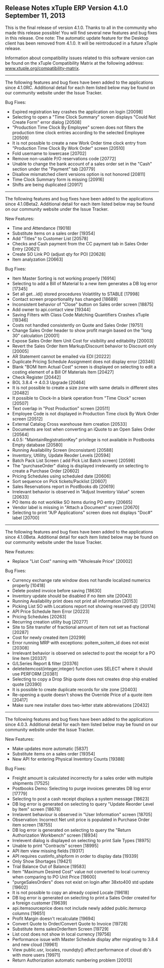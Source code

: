 Release Notes
xTuple ERP
Version 4.1.0
September 11, 2013
----------------------------------

This is the final release of version 4.1.0. Thanks to all in the
community who made this release possible! You will find several 
new features and bug fixes in this release. One note: The 
automatic update feature for the Desktop client has been removed 
from 4.1.0. It will be reintroduced in a future xTuple release.

Information about compatibility issues related to this software
version can be found on the xTuple Compatibility Matrix at the 
following address: www.xtuple.org/compatibility-matrix.

----------------------------------

The following features and bug fixes have been added to the
applications since 4.1.0RC. Additional detail for each item 
listed below may be found on our community website under the Issue 
Tracker.

Bug Fixes:

* Expired registration key crashes the application on login [20098]
* Selecting to open a "Time Clock Summary" screen displays "Could 
Not Create Form" error dialog [20508]
* "Production Time Clock By Employee" screen does not filters the 
production time clock entries according to the selected Employee 
[20509]
* It is not possible to create a new Work Order time clock entry 
from "Production Time Clock By Work Order" screen [20510]
* Fold username to lowercase [20702]
* Remove non-usable P/O reservations code [20772]
* Unable to change the bank account of a sales order set in the 
"Cash" section under the "Payment" tab [20779]
* Disallow mismatched client versions option is not honored [20811]
* Time Clock Summary form is missing [20916]
* Shifts are being duplicated [20917]

----------------------------------

The following features and bug fixes have been added to the
applications since 4.1.0Beta2. Additional detail for each item 
listed below may be found on our community website under the Issue 
Tracker.

New Features:

* Time and Attendance (19018)
* Substitute items on a sales order [19354]
* Add "Titles" to Customer List [20578]
* Checks and Cash payment from the CC payment tab in Sales Order 
Entry [20621]
* Create SO Link PO (adjust qty for PO) [20628]
* Item analyzation [20663]

Bug Fixes:

* Item Master Sorting is not working properly [16914]
* Selecting to add a Bill of Material to a new item generates a 
DB log error [17345]
* Set all get...id() stored procedures Volatitlity to STABLE 
[17998]
* Contact screen proportionality has changed [18689]
* Inconsistent behavior of "Close" button on Sales order screen 
[18875]
* Add owner to api.contact view [19344]
* Saving Filters with Class Code Matching Quantifiers Crashes 
xTuple [19346]
* Costs not handled consistently on Quote and Sales Order [19751]
* Change Sales Order header to show profit margin based on the 
"long 30" calculation [20001]
* Expose Sales Order Item Unit Cost for visibility and editability 
[20003]
* Revert the Sales Order Item Markup/Discount behavior to Discount 
only [20005]
* AR Statement cannot be emailed via EDI [20222]
* Duplicate Pricing Schedule Assignment does not display error 
[20346]
* Blank "BOM Item Actual Cost" screen is displayed on selecting to 
edit a costing element of a Bill Of Materials Item [20427]
* Check Register [20442]
* BOL 3.8.4 -> 4.0.3 Upgrade [20464]
* It is not possible to create a size zone with same details in 
different sites [20482]
* It possible to Clock-In a blank operation from "Time Clock" 
screen [20507]
* Text overlap in "Post Production" screen [20511]
* Employee Code is not displayed in Production Time clock By Work 
Order screen [20512]
* External Catalog Cross warehouse item creation [20533]
* Documents are lost when converting an iQuote to an Open Sales 
Order [20564]
* 4.0.5: "MaintainRegistrationKey" privilege is not available in 
Postbooks Empty database [20580]
* Running Availability Screen (inconsistant) [20588]
* Inventory, Utlility, Update Reoder Levels [20594]
* Batch Pack List Screen ( add Pick List Batch screen) [20598]
* The "purchaseOrder" dialog is displayed  irrelevantly on 
selecting to create a Purchase Order [20602]
* Pricing Schedules using scheduled date [20606]
* Sort sequence on Pick tickets/Packlist [20607]
* Sales Reservations report in PostBooks db [20619]
* Irrelevant behavior is observed in "Adjust Inventory Value" 
screen [20633]
* PO items do not worklike SO items during PO entry [20665]
* Vendor label is missing in "Attach a Document" screen [20670]
* Selecting to print "A/P Applications" screen does not displays 
"Doc#" label [20700]

----------------------------------

The following features and bug fixes have been added to the
applications since 4.1.0Beta. Additional detail for each item 
listed below may be found on our community website under the Issue 
Tracker.

New Features:

* Replace "List Cost" naming with "Wholesale Price" [20002]

Bug Fixes:

* Currency exchange rate window does not handle localized numerics 
properly [10418]
* Delete posted invoice before saving [18630]
* Inventory update should be disabled if no item site [20043]
* Running Availability print does not print all information [20153]
* Picking List SO with Locations report not showing reserved qty 
[20174]
* API Price Schedule Item Error [20223]
* Pricing Schedules [20263]
* Recurring creation utility bug [20277]
* Site to Site transfer of fractional amount of item not set as 
fractional [20287]
* Cost for newly created item [20299]
* Error running MRP with exceptions: poitem_soitem_id does not 
exist [20308]
* Irrelevant behavior is observed on selected to post the receipt 
for a PO line item [20337]
* G/LSeries Report & filter [20376]
* deleteitemcost(integer,integer) function uses SELECT where it 
should use PERFORM [20381]
* Selecting to copy a Drop Ship quote does not creates drop ship 
enabled quote [20390]
* It is possible to create duplicate records for site zone [20403]
* Re-opening a quote doesn't shows the Override Price of a quote 
item [20417]
* Make sure new installer does two-letter state abbreviations 
[20432]

----------------------------------

The following features and bug fixes have been added to the
applications since 4.0.3. Additional detail for each item listed 
below may be found on our community website under the Issue 
Tracker.

New Features:

* Make updates more automatic	[5837]
* Substitute items on a sales order	[19354]
* New API for entering Physical Inventory Counts [19388]

Bug Fixes:

* Freight amount is calculated incorrectly for a sales order with 
multiple shipments [17525]
* Postbooks Demo: Selecting to purge invoices generates DB log 
error [17779]
* Selecting to post a cash receipt displays a system message 
[18623]
* DB log error is generated on selecting to query "Update 
Reorder Level by Item" screen [18678]
* Irrelavent behaviour is observed in "User Information" screen 
[18705]
* Observation: Incorrect Net unit price is populated in Purchase 
Order item screen [18755]
* DB log error is generated on selecting to query the "Return 
Authorization Workbench" screen [18934]
* Irrelevent dialog is displayed on selecting to print Sale 
Types [18975]
* Unable to print "Contracts" screen [18995]
* API item view missing fields [19317]
* API requires custinfo_shipform in order to display data [19339]
* Only Show Shortages [19421]
* Trial Balance Out of Balance [19583]
* Item "Maximum Desired Cost" value not converted to local 
currency when comparing to PO Unit Price [19600]
* "purgeSalesOrders" does not exist on login after 38xto400 std 
update [19602]
* It is not possible to copy an already copied Locale [19618]
* DB log error is generated on selecting to print a Sales Order 
created for a foreign customer [19639]
* api.itemsourceprice does not include newly added public.itemsrcp 
columns [19651]
* Profit Margin doesn't recalculate [19694]
* Convert Quote to Order/Convert Quote to Invoice [19728]
* Substitute items salesOrderItem Screen [19729]
* List cost does not show in local currency [19756]
* Performance issue with Master Schedule display after migrating 
to 3.8.4 and new cloud [19961]
* View public.usr, locales, roundqty() affect performance of 
cloud db's with more users [19971]
* Return Authorization automatic numbering problem [20013]